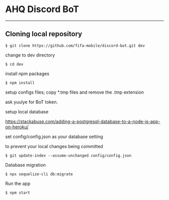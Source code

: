 # AHQ Discord BoT

---

## Cloning local repository

`$ git clone https://github.com/fifa-mobile/discord-bot.git dev`

change to dev directory

`$ cd dev`

install npm packages

`$ npm install`

setup configs files; copy *.tmp files and remove the .tmp extension

ask yuulye for BoT token.

setup local database

https://stackabuse.com/adding-a-postgresql-database-to-a-node-js-app-on-heroku/

set config/config.json as your database setting

to prevent your local changes being committed

`$ git update-index --assume-unchanged config/config.json`

Database migration

`$ npx sequelize-cli db:migrate`

Run the app

`$ npm start`

